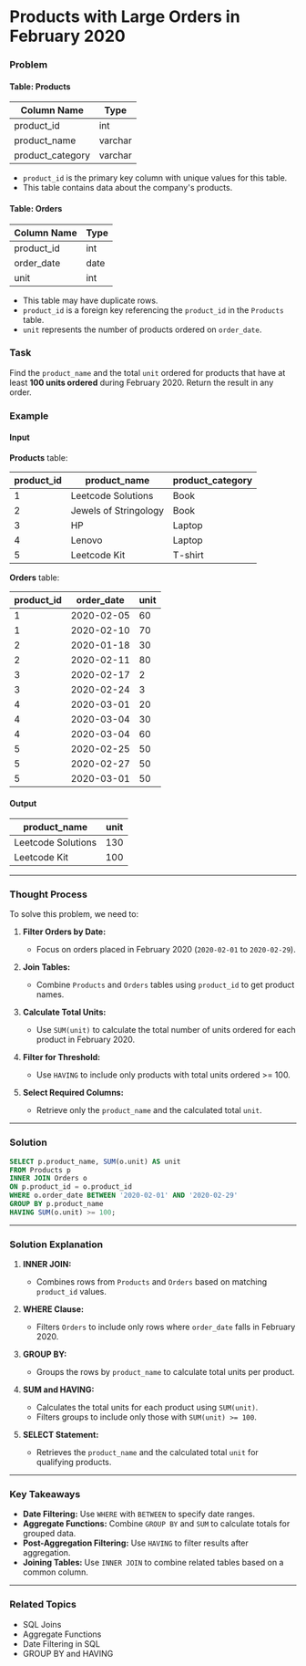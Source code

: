 # Products with Large Orders in February 2020

### Problem

#### Table: Products

| Column Name      | Type    |
|------------------|---------|
| product_id       | int     |
| product_name     | varchar |
| product_category | varchar |

- `product_id` is the primary key column with unique values for this table.
- This table contains data about the company's products.

#### Table: Orders

| Column Name   | Type    |
|---------------|---------|
| product_id    | int     |
| order_date    | date    |
| unit          | int     |

- This table may have duplicate rows.
- `product_id` is a foreign key referencing the `product_id` in the `Products` table.
- `unit` represents the number of products ordered on `order_date`.

### Task

Find the `product_name` and the total `unit` ordered for products that have at least **100 units ordered** during February 2020. Return the result in any order.

### Example

#### Input

**Products** table:

| product_id  | product_name          | product_category |
|-------------|-----------------------|------------------|
| 1           | Leetcode Solutions    | Book             |
| 2           | Jewels of Stringology | Book             |
| 3           | HP                    | Laptop           |
| 4           | Lenovo                | Laptop           |
| 5           | Leetcode Kit          | T-shirt          |

**Orders** table:

| product_id   | order_date   | unit     |
|--------------|--------------|----------|
| 1            | 2020-02-05   | 60       |
| 1            | 2020-02-10   | 70       |
| 2            | 2020-01-18   | 30       |
| 2            | 2020-02-11   | 80       |
| 3            | 2020-02-17   | 2        |
| 3            | 2020-02-24   | 3        |
| 4            | 2020-03-01   | 20       |
| 4            | 2020-03-04   | 30       |
| 4            | 2020-03-04   | 60       |
| 5            | 2020-02-25   | 50       |
| 5            | 2020-02-27   | 50       |
| 5            | 2020-03-01   | 50       |

#### Output

| product_name       | unit    |
|--------------------|---------|
| Leetcode Solutions | 130     |
| Leetcode Kit       | 100     |

---

### Thought Process

To solve this problem, we need to:

1. **Filter Orders by Date:**
   - Focus on orders placed in February 2020 (`2020-02-01` to `2020-02-29`).

2. **Join Tables:**
   - Combine `Products` and `Orders` tables using `product_id` to get product names.

3. **Calculate Total Units:**
   - Use `SUM(unit)` to calculate the total number of units ordered for each product in February 2020.

4. **Filter for Threshold:**
   - Use `HAVING` to include only products with total units ordered >= 100.

5. **Select Required Columns:**
   - Retrieve only the `product_name` and the calculated total `unit`.

---

### Solution

```sql
SELECT p.product_name, SUM(o.unit) AS unit
FROM Products p
INNER JOIN Orders o
ON p.product_id = o.product_id
WHERE o.order_date BETWEEN '2020-02-01' AND '2020-02-29'
GROUP BY p.product_name
HAVING SUM(o.unit) >= 100;
```

---

### Solution Explanation

1. **INNER JOIN:**
   - Combines rows from `Products` and `Orders` based on matching `product_id` values.

2. **WHERE Clause:**
   - Filters `Orders` to include only rows where `order_date` falls in February 2020.

3. **GROUP BY:**
   - Groups the rows by `product_name` to calculate total units per product.

4. **SUM and HAVING:**
   - Calculates the total units for each product using `SUM(unit)`.
   - Filters groups to include only those with `SUM(unit) >= 100`.

5. **SELECT Statement:**
   - Retrieves the `product_name` and the calculated total `unit` for qualifying products.

---

### Key Takeaways

- **Date Filtering:** Use `WHERE` with `BETWEEN` to specify date ranges.
- **Aggregate Functions:** Combine `GROUP BY` and `SUM` to calculate totals for grouped data.
- **Post-Aggregation Filtering:** Use `HAVING` to filter results after aggregation.
- **Joining Tables:** Use `INNER JOIN` to combine related tables based on a common column.

---

### Related Topics

- SQL Joins
- Aggregate Functions
- Date Filtering in SQL
- GROUP BY and HAVING
